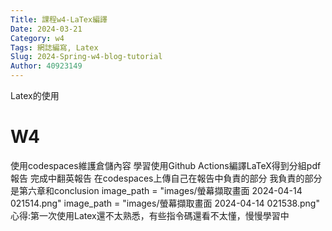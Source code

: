 ```yaml
---
Title: 課程w4-LaTex編譯
Date: 2024-03-21 
Category: w4
Tags: 網誌編寫, Latex
Slug: 2024-Spring-w4-blog-tutorial
Author: 40923149
---
```


Latex的使用

<!-- PELICAN_END_SUMMARY -->

# W4
使用codespaces維護倉儲內容
學習使用Github Actions編譯LaTeX得到分組pdf報告
完成中翻英報告
在codespaces上傳自己在報告中負責的部分
我負責的部分是第六章和conclusion
image_path = "images/螢幕擷取畫面 2024-04-14 021514.png"
image_path = "images/螢幕擷取畫面 2024-04-14 021538.png"
心得:第一次使用Latex還不太熟悉，有些指令碼還看不太懂，慢慢學習中
